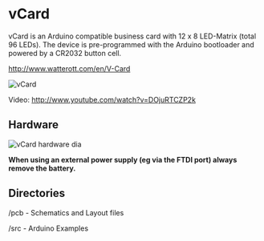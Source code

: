 # vCard
vCard is an Arduino compatible business card with 12 x 8 LED-Matrix (total 96 LEDs).
The device is pre-programmed with the Arduino bootloader and powered by a CR2032 button cell.

<http://www.watterott.com/en/V-Card>

![vCard](https://github.com/watterott/vCard/raw/master/img/vcard.jpg)

Video: <http://www.youtube.com/watch?v=DOjuRTCZP2k>


## Hardware
![vCard hardware dia](https://github.com/watterott/vCard/raw/master/img/hw_dia.png)

**When using an external power supply (eg via the FTDI port) always remove the battery.**


## Directories
 /pcb - Schematics and Layout files

 /src - Arduino Examples
